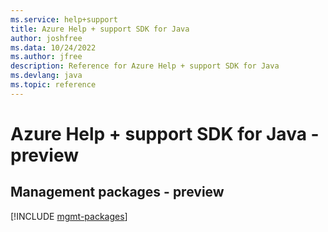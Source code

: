 ```yaml
---
ms.service: help+support
title: Azure Help + support SDK for Java
author: joshfree
ms.data: 10/24/2022
ms.author: jfree
description: Reference for Azure Help + support SDK for Java
ms.devlang: java
ms.topic: reference
---
```

# Azure Help + support SDK for Java - preview

## Management packages - preview
[!INCLUDE [mgmt-packages](help-+-support-mgmt-index.md)]